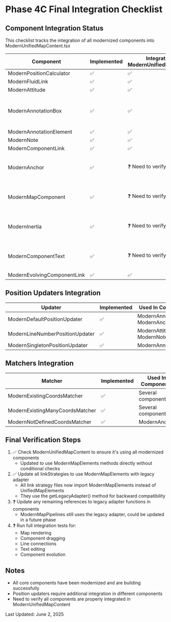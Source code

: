 # Phase 4C Final Integration Checklist

## Component Integration Status
This checklist tracks the integration of all modernized components into ModernUnifiedMapContent.tsx

| Component | Implemented | Integrated in ModernUnifiedMapContent | Tested |
|-----------|------------|--------------------------------------|--------|
| ModernPositionCalculator | ✅ | ✅ | ✅ |
| ModernFluidLink | ✅ | ✅ | ✅ |
| ModernAttitude | ✅ | ✅ | ✅ |
| ModernAnnotationBox | ✅ | ✅ | ✅ (Fixed null check issue) |
| ModernAnnotationElement | ✅ | ✅ | ✅ |
| ModernNote | ✅ | ✅ | ✅ |
| ModernComponentLink | ✅ | ✅ | ✅ |
| ModernAnchor | ✅ | ❓ Need to verify | ❓ Need to verify |
| ModernMapComponent | ✅ | ❓ Need to verify | ❓ Need to verify |
| ModernInertia | ✅ | ❓ Need to verify | ❓ Need to verify |
| ModernComponentText | ✅ | ❓ Need to verify | ❓ Need to verify |
| ModernEvolvingComponentLink | ✅ | ✅ | ✅ |

## Position Updaters Integration
| Updater | Implemented | Used In Components | Tested |
|---------|------------|-------------------|--------|
| ModernDefaultPositionUpdater | ✅ | ModernAnnotationBox, ModernAnchor | ✅ |
| ModernLineNumberPositionUpdater | ✅ | ModernAttitude, ModernNote | ✅ |
| ModernSingletonPositionUpdater | ✅ | ModernAnnotationBox | ✅ |

## Matchers Integration
| Matcher | Implemented | Used In Components | Tested |
|---------|------------|-------------------|--------|
| ModernExistingCoordsMatcher | ✅ | Several components | ✅ |
| ModernExistingManyCoordsMatcher | ✅ | Several components | ✅ |
| ModernNotDefinedCoordsMatcher | ✅ | ModernAnchor | ✅ |

## Final Verification Steps
1. ✅ Check ModernUnifiedMapContent to ensure it's using all modernized components
   - Updated to use ModernMapElements methods directly without conditional checks
2. ✅ Update all linkStrategies to use ModernMapElements with legacy adapter
   - All link strategy files now import ModernMapElements instead of UnifiedMapElements
   - They use the getLegacyAdapter() method for backward compatibility  
3. ❓ Update any remaining references to legacy adapter functions in components
   - ModernMapPipelines still uses the legacy adapter, could be updated in a future phase
4. ❓ Run full integration tests for:
   - Map rendering
   - Component dragging
   - Line connections
   - Text editing
   - Component evolution

## Notes
- All core components have been modernized and are building successfully
- Position updaters require additional integration in different components
- Need to verify all components are properly integrated in ModernUnifiedMapContent

Last Updated: June 2, 2025

